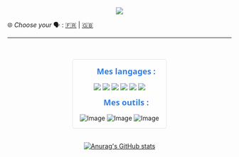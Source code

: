 <center>
<img src="https://capsule-render.vercel.app/api?type=wave&color=timeAuto&height=300&section=header&text=Bienvenue%20sur%20mon%20GitHub%20&#128075;&fontSize=40&animation=twinkling">
</center>

&#127760; _Choose your_ &#128483; : [&#127467;&#127479;](./README.md) | [&#127468;&#127463;](./READMEEN.md)



---

<!--
**L-Clem/L-Clem** is a ✨ _special_ ✨ repository because its `README.md` (this file) appears on your GitHub profile.

Here are some ideas to get you started:

- 🔭 I’m currently working on ...
- 🌱 I’m currently learning ...
- 👯 I’m looking to collaborate on ...
- 🤔 I’m looking for help with ...
- 💬 Ask me about ...
- 📫 How to reach me: ...
- 😄 Pronouns: ...
- ⚡ Fun fact: ...
-->

<!-- 🔭 Voici une liste (non exhaustive) de quelques projets que j'ai pu réaliser à ce jour :

-  -->
  












<br>
<br>
<style type="text/css">
    .centre {
        display: flex;
        justify-content: center;
        flex-wrap: wrap;
    }
    .centre>.table {
        background: #fffefe;
        box-sizing: border-box;
        border-radius: 4.5px;
        border: solid #E4E2E2 1px;
        padding: 1em;
    }
    .centre>.table>div {
        display: flex;
        justify-content: center;
        width: 100%;
    }
    .centre .titre:first-child {
        margin-top: 0px;
    }
    .centre .titre{
        margin: 15px;
    }
    .centre img {
        margin: 0 2px;
    }
    .centre h5 {
        font: 600 18px 'Segoe UI', Ubuntu, Sans-Serif;
        margin: 0px;
        color: #2f80ed;
    }
</style>
    <!-- https://medium.com/javascript-in-plain-english/how-to-make-custom-language-badges-for-your-profile-using-shields-io-d2aeaf016b6b -->
<div class="centre">
    <div class="table">
        <div class="titre">
            <h5>Mes langages :</h5>
        </div>
        <div>
            <img src="https://img.shields.io/badge/-HTML5-E34F26?logo=HTML5&logoColor=white&style=flat-square">
            <img src="https://img.shields.io/badge/-CSS3-1572B6?logo=CSS3&logoColor=white&style=flat-square">  
            <img src="https://img.shields.io/badge/-JavaScript-F7DF1E?logo=JavaScript&logoColor=white&style=flat-square">
            <img src="https://img.shields.io/badge/-PHP-777BB4?logo=PHP&logoColor=white&style=flat-square">
            <img src="https://img.shields.io/badge/-Python-3776AB?logo=python&logoColor=white&style=flat-square">
            <img src="https://img.shields.io/badge/-C-A8B9CC?logo=C&logoColor=black&style=flat-square">
        </div>
        <div class="titre">
            <h5>Mes outils :</h5>
        </div>
        <div>
            <img src="https://img.shields.io/badge/-Git-F05032?logo=git&logoColor=white&style=flat-square" alt="Image">
            <img src="https://img.shields.io/badge/-GitHub-181717?logo=GitHub&logoColor=white&style=flat-square" alt="Image">
            <img src="https://img.shields.io/badge/-Visual%20Studio%20Code-007ACC?logo=Visual-Studio-Code&logoColor=white&style=flat-square" alt="Image">
        </div>
    </div>
</div>

<br>

<center>

[![Anurag's GitHub stats](https://github-readme-stats.vercel.app/api?username=l-clem&count_private=true&show_icons=true&locale=fr)](https://github.com/anuraghazra/github-readme-stats)
</center>